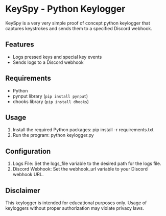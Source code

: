 # KeySpy - Python Keylogger

KeySpy is a very very simple proof of concept python keylogger that captures keystrokes and sends them to a specified Discord webhook.

## Features

- Logs pressed keys and special key events
- Sends logs to a Discord webhook

## Requirements

- Python
- pynput library (`pip install pynput`)
- dhooks library (`pip install dhooks`)

## Usage

1. Install the required Python packages:
   pip install -r requirements.txt
2. Run the program:
   python keylogger.py

## Configuration
1. Logs File: Set the logs_file variable to the desired path for the logs file.
2. Discord Webhook: Set the webhook_url variable to your Discord webhook URL.

## Disclaimer
This keylogger is intended for educational purposes only. Usage of keyloggers without proper authorization may violate privacy laws.
   
